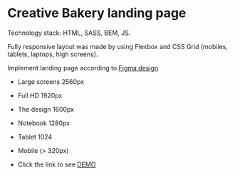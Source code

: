 # Creative Bakery landing page

Technology stack: HTML, SASS, BEM, JS.

Fully responsive layout was made by using Flexbox and CSS Grid (mobiles, tablets, laptops, high screens).

Implement landing page according to [Figma design](https://www.figma.com/file/dY3izAm0Vspsmra4lQWQIP/Bakerlab-FE-students?node-id=0%3A1)
- Large screens 2560px
- Full HD 1920px
- The design 1600px
- Notebook 1280px
- Tablet 1024
- Mobile (> 320px)

- Click the link to see [DEMO](https://kkiirill.github.io/layout_creativeBakery/)

